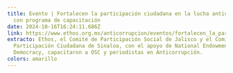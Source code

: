 ```yaml
---
title: Evento | Fortalecen la participación ciudadana en la lucha anticorrupción
  con programa de capacitación
date: 2024-10-16T16:24:11.686Z
link: https://www.ethos.org.mx/anticorrupcion/eventos/fortalecen_la_participacion_ciudadana_en_la_lucha_anticorrupcion_con_programa_de_capacitacion
extracto: Ethos, el Comité de Participación Social de Jalisco y el Comité de
  Participación Ciudadana de Sinaloa, con el apoyo de National Endowment for
  Democracy, capacitaron a OSC y periodistas en Anticorrupción.
colors: amarillo
---
```

